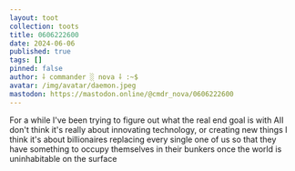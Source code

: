 ```yaml
---
layout: toot
collection: toots
title: 0606222600
date: 2024-06-06
published: true
tags: []
pinned: false
author: ⸸ commander ░ nova ⸸ :~$
avatar: /img/avatar/daemon.jpeg
mastodon: https://mastodon.online/@cmdr_nova/0606222600
---
```


For a while I've been trying to figure out what the real end goal is with AII don't think it's really about innovating technology, or creating new things I think it's about billionaires replacing every single one of us so that they have something to occupy themselves in their bunkers once the world is uninhabitable on the surface
